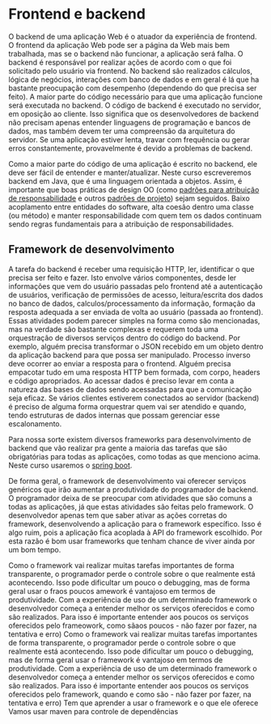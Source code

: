 # Frontend e backend

O backend de uma aplicação Web é o atuador da experiência de frontend. O frontend da aplicação Web pode ser a página da Web mais bem trabalhada, mas se o backend não funcionar, a aplicação será falha. O backend é responsável por realizar ações de acordo com o que foi solicitado pelo usuário via frontend. No backend são realizados cálculos, lógica de negócios, interações com banco de dados e em geral é lá que ha bastante preocupação com desempenho (dependendo do que precisa ser feito). A maior parte do código necessário para que uma aplicação funcione será executada no backend. O código de backend é executado no servidor, em oposição ao cliente. Isso significa que os desenvolvedores de backend não precisam apenas entender linguagens de programação e bancos de dados, mas também devem ter uma compreensão da arquitetura do servidor. Se uma aplicação estiver lenta, travar com frequência ou gerar erros constantemente, provavelmente é devido a problemas de backend.

Como a maior parte do código de uma aplicação é escrito no backend, ele deve ser fácil de entender e manter/atualizar. Neste curso escreveremos backend em Java, que é uma linguagem orientada a objetos. Assim, é importante que boas práticas de design OO (como [padrões para atribuição de responsabilidade](https://www.devmedia.com.br/desenvolvimento-com-qualidade-com-grasp/28704) e outros [padrões de projeto](https://refactoring.guru/design-patterns/catalog)) sejam seguidos. Baixo acoplamento entre entidades do software, alta coesão dentro uma classe (ou método) e manter responsabilidade com quem tem os dados continuam sendo regras fundamentais para a atribuição de responsabilidades.

## Framework de desenvolvimento

A tarefa do backend é receber uma requisição HTTP, ler, identificar o que precisa ser feito e fazer. Isto envolve vários componentes, desde ler informações que vem do usuário passadas pelo frontend até a autenticação de usuários, verificação de permissões de acesso, leitura/escrita dos dados no banco de dados, calculos/processamento da informação, formação da resposta adequada a ser enviada de volta ao usuário (passada ao frontend). Essas atividades podem parecer simples na forma como são mencionadas, mas na verdade são bastante complexas e requerem toda uma orquestração de diversos serviços dentro do código do backend. Por exemplo, alguém precisa transformar o JSON recebido em um objeto dentro da aplicação backend para que possa ser manipulado. Processo inverso deve ocorrer ao enviar a resposta para o frontend. Alguém precisa empacotar tudo em uma resposta HTTP bem formada, com corpo, headers e código apropriados. Ao acessar dados é preciso levar em conta a natureza das bases de dados sendo acessadas para que a comunicação seja eficaz. Se vários clientes estiverem conectados ao servidor (backend) é preciso de alguma forma orquestrar quem vai ser atendido e quando, tendo estruturas de dados internas que possam gerenciar esse escalonamento.

Para nossa sorte existem diversos frameworks para desenvolvimento de backend que vão realizar pra gente a maioria das tarefas que são obrigatórias para todas as aplicações, como todas as que menciono acima. Neste curso usaremos o [spring boot](https://spring.io/projects/spring-boot).

De forma geral, o framework de desenvolvimento vai oferecer serviços genéricos que irão aumentar a produtividade do programador de backend. O programador deixa de se preocupar com atividades que são comuns a todas as aplicações, já que estas atividades são feitas pelo framework. O desenvolvedor apenas tem que saber ativar as ações corretas do framework, desenvolvendo a aplicação para o framework específico. Isso é algo ruim, pois a aplicação fica acoplada à API do framework escolhido. Por esta razão é bom usar frameworks que tenham chance de viver ainda por um bom tempo.

Como o framework vai realizar muitas tarefas importantes de forma transparente, o programador perde o controle sobre o que realmente está acontecendo. Isso pode dificultar um pouco o debugging, mas de forma geral usar o fraos poucos amework é vantajoso em termos de produtividade. Com a experiência de uso de um determinado framework o desenvolvedor começa a entender melhor os serviços oferecidos e como são realizados. Para isso é importante entender aos poucos os serviços oferecidos pelo frameowork, como sãaos poucos - não fazer por fazer, na tentativa e erro)
Como o framework vai realizar muitas tarefas importantes de forma transparente, o programador perde o controle sobre o que realmente está acontecendo. Isso pode dificultar um pouco o debugging, mas de forma geral usar o framework é vantajoso em termos de produtividade. Com a experiência de uso de um determinado framework o desenvolvedor começa a entender melhor os serviços oferecidos e como são realizados. Para isso é importante entender aos poucos os serviços oferecidos pelo framework, quando e como são  - não fazer por fazer, na tentativa e erro)
Tem que aprender a usar o framework e o que ele oferece
Vamos usar maven para controle de dependências
